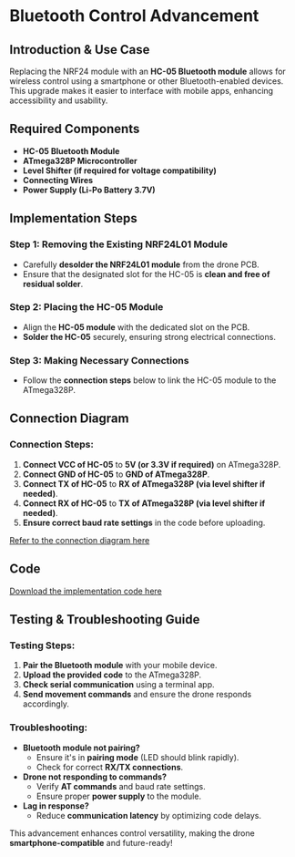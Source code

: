 # Bluetooth Control Advancement

## Introduction & Use Case
Replacing the NRF24 module with an **HC-05 Bluetooth module** allows for wireless control using a smartphone or other Bluetooth-enabled devices. This upgrade makes it easier to interface with mobile apps, enhancing accessibility and usability.

## Required Components
- **HC-05 Bluetooth Module**
- **ATmega328P Microcontroller**
- **Level Shifter (if required for voltage compatibility)**
- **Connecting Wires**
- **Power Supply (Li-Po Battery 3.7V)**

## Implementation Steps
### Step 1: Removing the Existing NRF24L01 Module
- Carefully **desolder the NRF24L01 module** from the drone PCB.
- Ensure that the designated slot for the HC-05 is **clean and free of residual solder**.

### Step 2: Placing the HC-05 Module
- Align the **HC-05 module** with the dedicated slot on the PCB.
- **Solder the HC-05** securely, ensuring strong electrical connections.

### Step 3: Making Necessary Connections
- Follow the **connection steps** below to link the HC-05 module to the ATmega328P.

## Connection Diagram
### Connection Steps:
1. **Connect VCC of HC-05** to **5V (or 3.3V if required)** on ATmega328P.
2. **Connect GND of HC-05** to **GND of ATmega328P**.
3. **Connect TX of HC-05** to **RX of ATmega328P (via level shifter if needed)**.
4. **Connect RX of HC-05** to **TX of ATmega328P (via level shifter if needed)**.
5. **Ensure correct baud rate settings** in the code before uploading.

[Refer to the connection diagram here](connection_diagram_BT.png)

## Code
[Download the implementation code here](code_BT.ino)

## Testing & Troubleshooting Guide
### Testing Steps:
1. **Pair the Bluetooth module** with your mobile device.
2. **Upload the provided code** to the ATmega328P.
3. **Check serial communication** using a terminal app.
4. **Send movement commands** and ensure the drone responds accordingly.

### Troubleshooting:
- **Bluetooth module not pairing?**
  - Ensure it's in **pairing mode** (LED should blink rapidly).
  - Check for correct **RX/TX connections**.
- **Drone not responding to commands?**
  - Verify **AT commands** and baud rate settings.
  - Ensure proper **power supply** to the module.
- **Lag in response?**
  - Reduce **communication latency** by optimizing code delays.

This advancement enhances control versatility, making the drone **smartphone-compatible** and future-ready!

